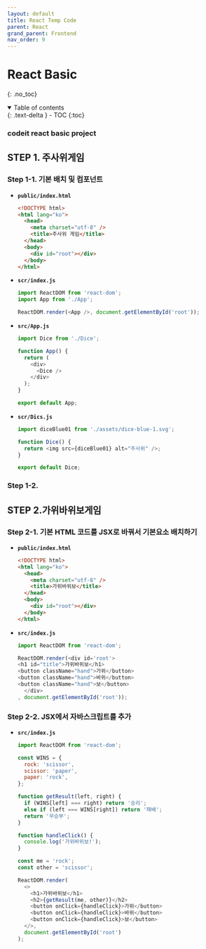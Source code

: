 ```yaml
---
layout: default
title: React Temp Code
parent: React
grand_parent: Frontend
nav_order: 9
---
```


# React Basic
{: .no_toc}

<details open markdown="block">
  <summary>
    Table of contents
  </summary>
  {: .text-delta }
- TOC
{:toc}
</details>
<!------------------------------------ STEP ------------------------------------>

### codeit react basic project

## STEP 1. 주사위게임

### Step 1-1. 기본 배치 및 컴포넌트

* **`public/index.html`**

  ```html
  <!DOCTYPE html>
  <html lang="ko">
    <head>
      <meta charset="utf-8" />
      <title>주사위 게임</title>
    </head>
    <body>
      <div id="root"></div>
    </body>
  </html>
  ```

* **`scr/index.js`**

  ```javascript
  import ReactDOM from 'react-dom';
  import App from './App';

  ReactDOM.render(<App />, document.getElementById('root'));
  ```

* **`src/App.js`**

  ```javascript
  import Dice from './Dice';

  function App() {
    return (
      <div>
        <Dice />
      </div>
    );
  }

  export default App;
  ```

* **`scr/Dics.js`**

  ```javascript
  import diceBlue01 from './assets/dice-blue-1.svg';

  function Dice() {
    return <img src={diceBlue01} alt="주사위" />;
  }

  export default Dice;
  ```

### Step 1-2. 

<!------------------------------------ STEP ------------------------------------>

## STEP 2.가위바위보게임

### Step 2-1. 기본 HTML 코드를 JSX로 바꿔서 기본요소 배치하기

* **`public/index.html`**

  ```html
  <!DOCTYPE html>
  <html lang="ko">
    <head>
      <meta charset="utf-8" />
      <title>가위바위보</title>
    </head>
    <body>
      <div id="root"></div>
    </body>
  </html>
  ```

* **`src/index.js`**

  ```javascript
  import ReactDOM from 'react-dom';

  ReactDOM.render(<div id='root'>
  <h1 id="title">가위바위보</h1>
  <button className="hand">가위</button>
  <button className="hand">바위</button>
  <button className="hand">보</button>
    </div>
  , document.getElementById('root'));
  ```

### Step 2-2. JSX에서 자바스크립트를 추가

* **`src/index.js`**

  ```javascript
  import ReactDOM from 'react-dom';

  const WINS = {
    rock: 'scissor',
    scissor: 'paper',
    paper: 'rock',
  };

  function getResult(left, right) {
    if (WINS[left] === right) return '승리';
    else if (left === WINS[right]) return '패배';
    return '무승부';
  }

  function handleClick() {
    console.log('가위바위보!');
  }

  const me = 'rock';
  const other = 'scissor';

  ReactDOM.render(
    <>
      <h1>가위바위보</h1>
      <h2>{getResult(me, other)}</h2>
      <button onClick={handleClick}>가위</button>
      <button onClick={handleClick}>바위</button>
      <button onClick={handleClick}>보</button>
    </>,
    document.getElementById('root')
  );
  ```

